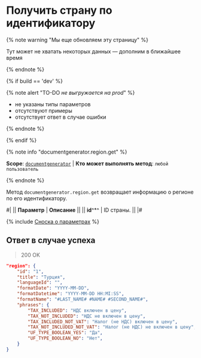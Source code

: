 # Получить страну по идентификатору

{% note warning "Мы еще обновляем эту страницу" %}

Тут может не хватать некоторых данных — дополним в ближайшее время

{% endnote %}

{% if build == 'dev' %}

{% note alert "TO-DO _не выгружается на prod_" %}

- не указаны типы параметров
- отсутствуют примеры
- отсутствует ответ в случае ошибки

{% endnote %}

{% endif %}

{% note info "documentgenerator.region.get" %}

**Scope**: [`documentgenerator`](../../scopes/permissions.md) | **Кто может выполнять метод**: `любой пользователь`

{% endnote %}

Метод `documentgenerator.region.get` возвращает информацию о регионе по его идентификатору.

#|
|| **Параметр** | **Описание** ||
|| **id**^*^ | ID страны. ||
|#

{% include [Сноска о параметрах](../../../_includes/required.md) %}

## Ответ в случае успеха

> 200 OK

```json
"region": {
	"id": "1",
	"title": "Турция",
	"languageId": "",
	"formatDate": "YYYY-MM-DD",
	"formatDatetime": "YYYY-MM-DD HH:MI:SS",
	"formatName": "#LAST_NAME# #NAME# #SECOND_NAME#",
	"phrases": {
		"TAX_INCLUDED": "НДС включен в цену",
		"TAX_NOT_INCLUDED": "НДС не включен в цену",
		"TAX_INCLUDED_NOT_VAT": "Налог (не НДС) включен в цену",
		"TAX_NOT_INCLUDED_NOT_VAT": "Налог (не НДС) не включен в цену",
		"UF_TYPE_BOOLEAN_YES": "Да",
		"UF_TYPE_BOOLEAN_NO": "Нет",
	}
}
```